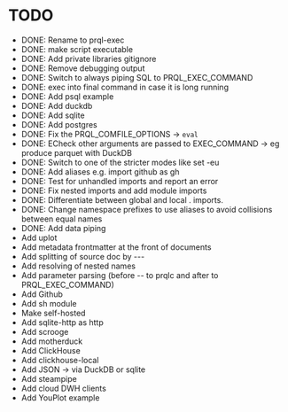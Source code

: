 # TODO

- DONE: Rename to prql-exec
- DONE: make script executable
- DONE: Add private libraries gitignore
- DONE: Remove debugging output
- DONE: Switch to always piping SQL to PRQL_EXEC_COMMAND
- DONE: exec into final command in case it is long running
- DONE: Add psql example
- DONE: Add duckdb
- DONE: Add sqlite
- DONE: Add postgres
- DONE: Fix the PRQL_COMFILE_OPTIONS -> `eval`
- DONE: ECheck other arguments are passed to EXEC_COMMAND -> eg produce parquet with DuckDB
- DONE: Switch to one of the stricter modes like set -eu
- DONE: Add aliases e.g. import github as gh
- DONE: Test for unhandled imports and report an error
- DONE: Fix nested imports and add module imports
- DONE: Differentiate between global and local . imports.
- DONE: Change namespace prefixes to use aliases to avoid collisions between equal names
- DONE: Add data piping
-  Add uplot
- Add metadata frontmatter at the front of documents
- Add splitting of source doc by ---
- Add resolving of nested names
- Add parameter parsing (before -- to prqlc and after to PRQL_EXEC_COMMAND)
- Add Github
- Add sh module
- Make self-hosted
- Add sqlite-http as http
- Add scrooge
- Add motherduck
- Add ClickHouse
- Add clickhouse-local
- Add JSON -> via DuckDB or sqlite
- Add steampipe
- Add cloud DWH clients
- Add YouPlot example

